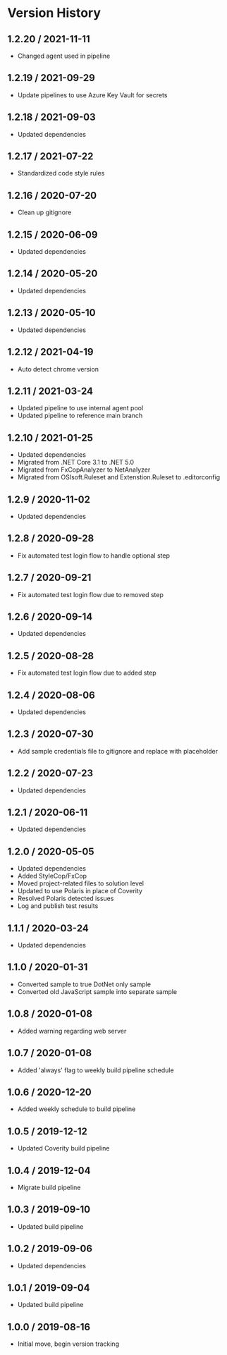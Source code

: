# Version History

## 1.2.20 / 2021-11-11

- Changed agent used in pipeline

## 1.2.19 / 2021-09-29

- Update pipelines to use Azure Key Vault for secrets

## 1.2.18 / 2021-09-03

- Updated dependencies

## 1.2.17 / 2021-07-22

- Standardized code style rules

## 1.2.16 / 2020-07-20

- Clean up gitignore

## 1.2.15 / 2020-06-09

- Updated dependencies

## 1.2.14 / 2020-05-20

- Updated dependencies

## 1.2.13 / 2020-05-10

- Updated dependencies

## 1.2.12 / 2021-04-19

- Auto detect chrome version

## 1.2.11 / 2021-03-24

- Updated pipeline to use internal agent pool
- Updated pipeline to reference main branch

## 1.2.10 / 2021-01-25

- Updated dependencies
- Migrated from .NET Core 3.1 to .NET 5.0
- Migrated from FxCopAnalyzer to NetAnalyzer
- Migrated from OSIsoft.Ruleset and Extenstion.Ruleset to .editorconfig

## 1.2.9 / 2020-11-02

- Updated dependencies

## 1.2.8 / 2020-09-28

- Fix automated test login flow to handle optional step

## 1.2.7 / 2020-09-21

- Fix automated test login flow due to removed step

## 1.2.6 / 2020-09-14

- Updated dependencies

## 1.2.5 / 2020-08-28

- Fix automated test login flow due to added step

## 1.2.4 / 2020-08-06

- Updated dependencies

## 1.2.3 / 2020-07-30

- Add sample credentials file to gitignore and replace with placeholder

## 1.2.2 / 2020-07-23

- Updated dependencies

## 1.2.1 / 2020-06-11

- Updated dependencies

## 1.2.0 / 2020-05-05

- Updated dependencies
- Added StyleCop/FxCop
- Moved project-related files to solution level
- Updated to use Polaris in place of Coverity
- Resolved Polaris detected issues
- Log and publish test results

## 1.1.1 / 2020-03-24

- Updated dependencies

## 1.1.0 / 2020-01-31

- Converted sample to true DotNet only sample
- Converted old JavaScript sample into separate sample

## 1.0.8 / 2020-01-08

- Added warning regarding web server

## 1.0.7 / 2020-01-08

- Added 'always' flag to weekly build pipeline schedule

## 1.0.6 / 2020-12-20

- Added weekly schedule to build pipeline

## 1.0.5 / 2019-12-12

- Updated Coverity build pipeline

## 1.0.4 / 2019-12-04

- Migrate build pipeline

## 1.0.3 / 2019-09-10

- Updated build pipeline

## 1.0.2 / 2019-09-06

- Updated dependencies

## 1.0.1 / 2019-09-04

- Updated build pipeline

## 1.0.0 / 2019-08-16

- Initial move, begin version tracking
